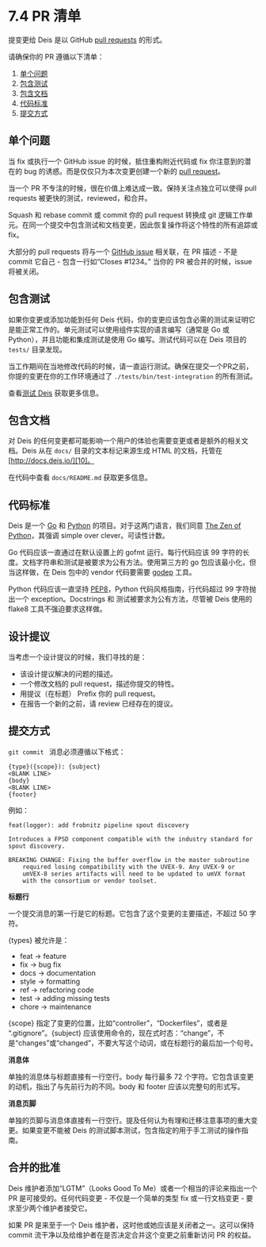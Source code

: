 # 7.4 PR 清单

提变更给 Deis 是以 GitHub [pull requests][1] 的形式。

请确保你的 PR 遵循以下清单：

 1. [单个问题][2]
 2. [包含测试][3]
 3. [包含文档][4]
 4. [代码标准][5]
 5. [提交方式][6]


## 单个问题

当 fix 或执行一个 GitHub issue 的时候，抵住重构附近代码或 fix 你注意到的潜在的 bug 的诱惑。而是仅仅只为本次变更创建一个新的 [pull request][7]。

当一个 PR 不专注的时候，很在价值上难达成一致。保持关注点独立可以使得 pull requests 被更快的测试，reviewed，和合并。

Squash 和 rebase commit 或 commit 你的 pull request 转换成 git 逻辑工作单元。在同一个提交中包含测试和文档变更，因此恢复操作将这个特性的所有追踪或 fix。

大部分的 pull requests 将与一个 [GitHub issue][8] 相关联，在 PR 描述 - 不是 commit 它自己 - 包含一行如“Closes #1234。” 当你的 PR 被合并的时候，issue 将被关闭。

## 包含测试

如果你变更或添加功能到任何 Deis 代码，你的变更应该包含必需的测试来证明它是能正常工作的。单元测试可以使用组件实现的语言编写（通常是 Go 或 Python），并且功能和集成测试是使用 Go 编写。测试代码可以在 Deis 项目的 `tests/` 目录发现。

当工作期间在当地修改代码的时候，请一直运行测试。确保在提交一个PR之前，你提的变更在你的工作环境通过了 `./tests/bin/test-integration` 的所有测试。

查看[测试 Deis][9] 获取更多信息。


## 包含文档

对 Deis 的任何变更都可能影响一个用户的体验也需要变更或者是额外的相关文档。Deis 从在 `docs/` 目录的文本标记来源生成 HTML 的文档，托管在 [http://docs.deis.io/][10]。

在代码中查看 `docs/README.md` 获取更多信息。

## 代码标准

Deis 是一个 [Go][11] 和 [Python][12] 的项目。对于这两门语言，我们同意 [The Zen of Python][13]，其强调 simple over clever。可读性计数。

Go 代码应该一直通过在默认设置上的 gofmt 运行。每行代码应该 99 字符的长度。文档字符串和测试是被要求为公有方法。使用第三方的 go 包应该最小化，但当这样做，在 Deis 包中的 vendor 代码要需要  [godep][14] 工具。

Python 代码应该一直坚持 [PEP8][15]，Python 代码风格指南，行代码超过 99 字符抛出一个 exception。Docstrings 和 测试被要求为公有方法，尽管被 Deis 使用的 flake8  工具不强迫要求这样做。

## 设计提议

当考虑一个设计提议的时候，我们寻找的是：

 - 该设计提议解决的问题的描述。
 - 一个修改文档的 pull request，描述你提交的特性。
 - 用提议（在标题） Prefix 你的  pull request。
 - 在报告一个新的之前，请 review 已经存在的提议。

## 提交方式

`git commit ` 消息必须遵循以下格式：

```
{type}({scope}): {subject}
<BLANK LINE>
{body}
<BLANK LINE>
{footer}
```

例如：

```
feat(logger): add frobnitz pipeline spout discovery

Introduces a FPSD component compatible with the industry standard for
spout discovery.

BREAKING CHANGE: Fixing the buffer overflow in the master subroutine
    required losing compatibility with the UVEX-9. Any UVEX-9 or
    umVEX-8 series artifacts will need to be updated to umVX format
    with the consortium or vendor toolset.
```

**标题行**
 
一个提交消息的第一行是它的标题。它包含了这个变更的主要描述，不超过 50 字符。
 
{types} 被允许是：

- feat -> feature
- fix -> bug fix
- docs -> documentation
- style -> formatting
- ref -> refactoring code
- test -> adding missing tests
- chore -> maintenance
  
{scope} 指定了变更的位置，比如“controller”，“Dockerfiles”，或者是 “.gitignore”。{subject} 应该使用命令的，现在式时态：“change”，不是“changes”或“changed”，不要大写这个动词，或在标题行的最后加一个句号。

**消息体**

单独的消息体与标题直接有一行空行。body 每行最多 72 个字符。它包含该变更的动机，指出了与先前行为的不同。body 和 footer 应该以完整句的形式写。

**消息页脚**

单独的页脚与消息体直接有一行空行。提及任何认为有理和迁移注意事项的重大变更。如果变更不能被 Deis 的测试脚本测试，包含指定的用于手工测试的操作指南。

## 合并的批准

Deis 维护者添加“LGTM”（Looks Good To Me）或者一个相当的评论来指出一个 PR 是可接受的。任何代码变更 - 不仅是一个简单的类型 fix 或一行文档变更 - 要求至少两个维护者接受它。

如果 PR 是来至于一个 Deis 维护者，这时他或她应该是关闭者之一。这可以保持 commit 流干净以及给维护者在是否决定合并这个变更之前重新访问 PR 的权益。
 
  [1]: https://github.com/deis/deis/pulls
  [2]: http://docs.deis.io/en/latest/contributing/standards/#single-issue
  [3]: http://docs.deis.io/en/latest/contributing/standards/#include-tests
  [4]: http://docs.deis.io/en/latest/contributing/standards/#include-docs
  [5]: http://docs.deis.io/en/latest/contributing/standards/#code-standards
  [6]: http://docs.deis.io/en/latest/contributing/standards/#commit-style
  [7]: https://github.com/deis/deis/pulls
  [8]: https://github.com/deis/deis/issues
  [9]: http://docs.deis.io/en/latest/contributing/testing/#testing
  [10]: http://docs.deis.io/
  [11]: http://golang.org/
  [12]: http://www.python.org/
  [13]: http://www.python.org/dev/peps/pep-0020/
  [14]: https://github.com/tools/godep
  [15]: http://www.python.org/dev/peps/pep-0008/